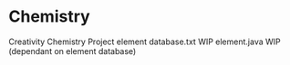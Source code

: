 # Chemistry
Creativity Chemistry Project
element database.txt WIP
element.java WIP (dependant on element database)
